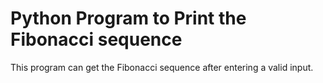 # Python Program to Print the Fibonacci sequence
This program can get the Fibonacci sequence after entering a valid input.